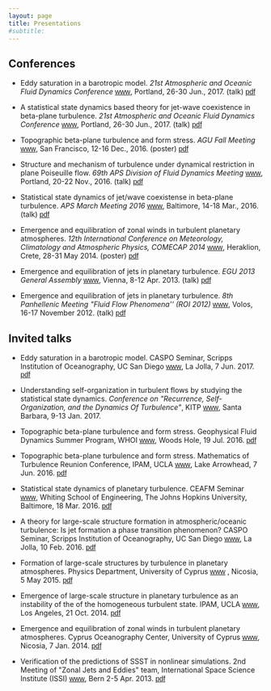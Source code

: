```yaml
---
layout: page
title: Presentations
#subtitle:
---
```


## Conferences

- Eddy saturation in a barotropic model. _21st Atmospheric and Oceanic Fluid Dynamics Conference_ [<span class="btn btn-warning btn-xs{{end}}" style="font-family:sans-serif;">www</span>][AOFD17-site], Portland, 26-30 Jun., 2017. (talk) [<span class="btn btn-primary btn-xs{{end}}" style="font-family:sans-serif;">pdf</span>][AOFD17-talk]

- A statistical state dynamics based theory for jet-wave coexistence in beta-plane turbulence. _21st Atmospheric and Oceanic Fluid Dynamics Conference_ [<span class="btn btn-warning btn-xs{{end}}" style="font-family:sans-serif;">www</span>][AOFD17-site], Portland, 26-30 Jun., 2017. (talk) [<span class="btn btn-primary btn-xs{{end}}" style="font-family:sans-serif;">pdf</span>][AOFD17-poster]

- Topographic beta-plane turbulence and form stress. _AGU Fall Meeting_ [<span class="btn btn-warning btn-xs{{end}}" style="font-family:sans-serif;">www</span>][AGU16-site], San Francisco, 12-16 Dec., 2016. (poster) [<span class="btn btn-primary btn-xs{{end}}" style="font-family:sans-serif;">pdf</span>][AGU16-poster]

- Structure and mechanism of turbulence under dynamical restriction in plane Poiseuille flow. _69th APS Division of Fluid Dynamics Meeting_ [<span class="btn btn-warning btn-xs{{end}}" style="font-family:sans-serif;">www</span>][APSDFD16-site], Portland, 20-22 Nov., 2016. (talk) [<span class="btn btn-primary btn-xs{{end}}" style="font-family:sans-serif;">pdf</span>][AGU16-poster]

- Statistical state dynamics of jet/wave coexistense in beta-plane turbulence. _APS March Meeting 2016_ [<span class="btn btn-warning btn-xs{{end}}" style="font-family:sans-serif;">www</span>][APSMar16-site], Baltimore, 14-18 Mar., 2016. (talk) [<span class="btn btn-primary btn-xs{{end}}" style="font-family:sans-serif;">pdf</span>][APS-March16]

- Emergence and equilibration of zonal winds in turbulent planetary atmospheres. _12th International Conference on Meteorology, Climatology and Atmospheric Physics, COMECAP 2014_ [<span class="btn btn-warning btn-xs{{end}}" style="font-family:sans-serif;">www</span>][COMECAP14-site], Heraklion, Crete, 28-31 May 2014. (poster) [<span class="btn btn-primary btn-xs{{end}}" style="font-family:sans-serif;">pdf</span>][COMECAP14-poster]

- Emergence and equilibration of jets in planetary turbulence.  _EGU 2013 General Assembly_ [<span class="btn btn-warning btn-xs{{end}}" style="font-family:sans-serif;">www</span>][EGU13-site], Vienna, 8-12 Apr. 2013. (talk) [<span class="btn btn-primary btn-xs{{end}}" style="font-family:sans-serif;">pdf</span>][EGU13-talk]

- Emergence and equilibration of jets in planetary turbulence.  _8th Panhellenic Meeting "Fluid Flow Phenomena'' (ROI 2012)_ [<span class="btn btn-warning btn-xs{{end}}" style="font-family:sans-serif;">www</span>][ROI12-site], Volos, 16-17 November 2012. (talk) [<span class="btn btn-primary btn-xs{{end}}" style="font-family:sans-serif;">pdf</span>][ROI12-talk]


## Invited talks

- Eddy saturation in a barotropic model. CASPO Seminar, Scripps Institution of Oceanography, UC San Diego [<span class="btn btn-warning btn-xs{{end}}" style="font-family:sans-serif;">www</span>][Scripps-site], La Jolla, 7 Jun. 2017. [<span class="btn btn-primary btn-xs{{end}}" style="font-family:sans-serif;">pdf</span>][CASPO_Jun2017]

- Understanding self-organization in turbulent flows by studying the statistical state dynamics. _Conference on "Recurrence, Self-Organization, and the Dynamics Of Turbulence"_, KITP [<span class="btn btn-warning btn-xs{{end}}" style="font-family:sans-serif;">www</span>][KITP-site], Santa Barbara, 9-13 Jan. 2017.

- Topographic beta-plane turbulence and form stress. Geophysical Fluid Dynamics Summer Program, WHOI [<span class="btn btn-warning btn-xs{{end}}" style="font-family:sans-serif;">www</span>][GFD-site], Woods Hole, 19 Jul. 2016. [<span class="btn btn-primary btn-xs{{end}}" style="font-family:sans-serif;">pdf</span>][GFD_July2016]

- Topographic beta-plane turbulence and form stress. Mathematics of Turbulence Reunion Conference, IPAM, UCLA [<span class="btn btn-warning btn-xs{{end}}" style="font-family:sans-serif;">www</span>][IPAM-site], Lake Arrowhead, 7 Jun. 2016. [<span class="btn btn-primary btn-xs{{end}}" style="font-family:sans-serif;">pdf</span>][IPAM_Jun2016]

- Statistical state dynamics of planetary turbulence. CEAFM Seminar [<span class="btn btn-warning btn-xs{{end}}" style="font-family:sans-serif;">www</span>][CEAFM-site], Whiting School of Engineering, The Johns Hopkins University, Baltimore, 18 Mar. 2016. [<span class="btn btn-primary btn-xs{{end}}" style="font-family:sans-serif;">pdf</span>][CEAFM_Mar2016]

- A theory for large-scale structure formation in atmospheric/oceanic turbulence: Is jet formation a phase transition phenomenon? CASPO Seminar, Scripps Institution of Oceanography, UC San Diego [<span class="btn btn-warning btn-xs{{end}}" style="font-family:sans-serif;">www</span>][Scripps-site], La Jolla, 10 Feb. 2016. [<span class="btn btn-primary btn-xs{{end}}" style="font-family:sans-serif;">pdf</span>][CASPO_Feb2016]

- Formation of large-scale structures by turbulence in planetary atmospheres. Physics Department, University of Cyprus [<span class="btn btn-warning btn-xs{{end}}" style="font-family:sans-serif;">www</span>][UCY-site] , Nicosia, 5 May 2015. [<span class="btn btn-primary btn-xs{{end}}" style="font-family:sans-serif;">pdf</span>][UCY_May2015]

- Emergence of large-scale structure in planetary turbulence as an instability of the of the homogeneous turbulent state. IPAM, UCLA [<span class="btn btn-warning btn-xs{{end}}" style="font-family:sans-serif;">www</span>][IPAM-site], Los Angeles, 21 Oct. 2014. [<span class="btn btn-primary btn-xs{{end}}" style="font-family:sans-serif;">pdf</span>][IPAM_Oct2014]

- Emergence and equilibration of zonal winds in turbulent planetary atmospheres. Cyprus Oceanography Center, University of Cyprus [<span class="btn btn-warning btn-xs{{end}}" style="font-family:sans-serif;">www</span>][OCC-site], Nicosia, 7 Jan. 2014. [<span class="btn btn-primary btn-xs{{end}}" style="font-family:sans-serif;">pdf</span>][UCY_Jan2014]

- Verification of the predictions of SSST in nonlinear simulations. 2nd  Meeting of "Zonal Jets and Eddies" team, International Space Science Institute (ISSI) [<span class="btn btn-warning btn-xs{{end}}" style="font-family:sans-serif;">www</span>][ISSI-site], Bern 2-5 Apr. 2013. [<span class="btn btn-primary btn-xs{{end}}" style="font-family:sans-serif;">pdf</span>][ISSI_Apr2013]



[APS-March16]: APS_Mar2016.pdf
[COMECAP14-poster]: COMECAP14_poster.pdf

[CASPO_Feb2016]: CASPO_Feb2016.pdf
[CASPO_Jun2017]: CASPO_Jun2017.pdf
[UCY_May2015]: UCY_May2015.pdf
[CEAFM_Mar2016]: CEAFM_Mar2016.pdf
[IPAM_Oct2014]: IPAM_Oct2014.pdf
[IPAM_Jun2016]: IPAM_Jun2016.pdf
[UCY_Jan2014]: UCY_Jan2014.pdf
[ISSI_Apr2013]: ISSI_Apr2013.pdf
[ROI12-talk]: ROI12-talk.pdf
[EGU13-talk]: EGU13-talk.pdf
[GFD_July2016]: GFD-2016.pdf
[APSDFD16]: APS-DFD-2016.pdf
[AGU16-poster]: AGU2016_poster.pdf
[AOFD17-talk]: AOFD_Jun2017.pdf
[AOFD17-poster]: AOFD_Jun2017-poster.pdf

[comecap2016-s3t_eckhaus]: S3T_eckhaus-comecap-2016.pdf
[comecap2016-s3t_stab]: S3T_stab_comecap-2016.pdf
[EGU13-talk]: SSST_jets_EGU2013_Navid.pdf
[ROI12-talk]: Jets_Navid_Volos_final.pdf
[ROI12-site]: http://www.mie.uth.gr/flow2012/
[EGU13-site]: http://www.egu2013.eu/
[COMECAP14-site]: http://comecap2014.chemistry.uoc.gr/
[APSMar16-site]: https://www.aps.org/meetings/march/index.cfm
[IPAM-site]: http://www.ipam.ucla.edu/
[KITP-site]: http://www.kitp.ucsb.edu/
[CEAFM-site]: http://pages.jh.edu/~ceafm/
[Scripps-site]: http://scripps.ucsd.edu/
[UCY-site]: http://www.ucy.ac.cy/phy/en/
[OCC-site]: http://www.oceanography.ucy.ac.cy/
[ISSI-site]: http://www.issibern.ch/teams/zonaljets/
[GFD-site]: http://www.whoi.edu/gfd/
[APSDFD16-site]: http://apsdfd2016pdx.org/
[AGU16-site]: https://fallmeeting.agu.org/2016/
[AOFD17-site]: https://ams.confex.com/ams/21Fluid19Middle/webprogram/start.html


[phd_eng]: thesis_navid.pdf

[arXiv:1503.07644]: http://arxiv.org/abs/1503.07644

[arXiv:1512.06018]: http://arxiv.org/abs/1512.06018
